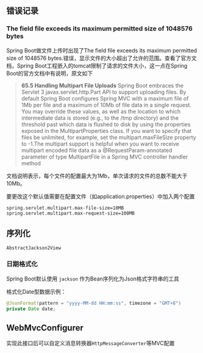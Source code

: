 ## 错误记录

### The field file exceeds its maximum permitted size of 1048576 bytes

Spring Boot做文件上传时出现了The field file exceeds its maximum permitted size of 1048576 bytes.错误，显示文件的大小超出了允许的范围。查看了官方文档，Spring Boot工程嵌入的tomcat限制了请求的文件大小，这一点在Spring Boot的官方文档中有说明，原文如下

> **65.5 Handling Multipart File Uploads**
> Spring Boot embraces the Servlet 3 javax.servlet.http.Part API to support uploading files. By default Spring Boot configures Spring MVC with a maximum file of 1Mb per file and a maximum of 10Mb of file data in a single request. You may override these values, as well as the location to which intermediate data is stored (e.g., to the /tmp directory) and the threshold past which data is flushed to disk by using the properties exposed in the MultipartProperties class. If you want to specify that files be unlimited, for example, set the multipart.maxFileSize property to -1.The multipart support is helpful when you want to receive multipart encoded file data as a @RequestParam-annotated parameter of type MultipartFile in a Spring MVC controller handler method

文档说明表示，每个文件的配置最大为1Mb，单次请求的文件的总数不能大于10Mb。

要更改这个默认值需要在配置文件（如application.properties）中加入两个配置

```properties
spring.servlet.multipart.max-file-size=10MB
spring.servlet.multipart.max-request-size=100MB
```

## 序列化

`AbstractJackson2View`

### 日期格式化

Spring Boot默认使用 `jackson` 作为Bean序列化为Json格式字符串的工具

格式化Date型数据示例：

```java
@JsonFormat(pattern = "yyyy-MM-dd HH:mm:ss", timezone = "GMT+8")
private Date date;
```

## WebMvcConfigurer

实现此接口后可以自定义消息转换器`HttpMessageConverter`等MVC配置

